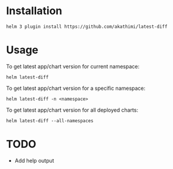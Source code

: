 # Installation

```
helm 3 plugin install https://github.com/akathimi/latest-diff
```

# Usage

To get latest app/chart version for current namespace:
```
helm latest-diff
```
To get latest app/chart version for a specific namespace:
```
helm latest-diff -n <namespace>
```
To get latest app/chart version for all deployed charts:
```
helm latest-diff --all-namespaces
```

# TODO
* Add help output
